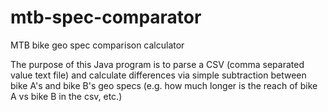# mtb-spec-comparator
MTB bike geo spec comparison calculator

The purpose of this Java program is to parse a CSV (comma separated value text file) and calculate differences via simple subtraction between bike A's and bike B's geo specs (e.g. how much longer is the reach of bike A vs bike B in the csv, etc.)
